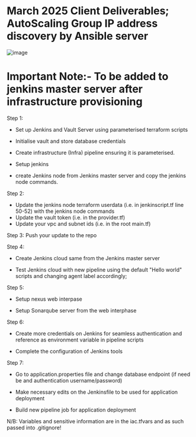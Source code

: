 # March 2025 Client Deliverables; AutoScaling Group IP address discovery by Ansible server

![image](https://github.com/user-attachments/assets/3fd22c52-f6a8-4b6b-80ba-cb75e157d41d)


# Important Note:- To be added to jenkins master server after infrastructure provisioning
<!-- #sudo cat <<EOT>> /etc/docker/daemon.json
{
  "insecure-registries" : ["${var.nexus-ip}:8085"]
}
EOT -->


Step 1: 
- Set up Jenkins and Vault Server using parameterised terraform scripts
  <!-- Install necessary plugins to extend jenkins functionalities
    Docker, ssh agent, Sonarqube scanner, Slack, maven-integration, pipeline stage view, terraform, nexus artifact uploader, owaps depenpency, owaps zap
    Also configure terraform in the Jenkins tools
   -->

- Initialise vault and store database credentials
<!-- vault operator init; vault login; vault secrets enable -path=secret/kv; vault kv put secret/database username=petclinic password=petclinic
-->

- Create infrastructure (Infra) pipeline ensuring it is parameterised.

- Setup jenkins
<!-- Among other steps, check and download SSH keypair from Jenkins web interphase workspace, then add keypair to Jenkins global credentials.
--> 

- create Jenkins node from Jenkins master server and copy the jenkins node commands.
<!-- using private IP of Jenkinsslave in the host
-->


Step 2:

- Update the jenkins node terraform userdata (i.e. in jenkinscript.tf line 50-52) with the jenkins node commands
- Update the vault token (i.e. in the provider.tf)
- Update your vpc and subnet ids (i.e. in the root main.tf)


Step 3:
Push your update to the repo

Step 4: 

- Create Jenkins cloud same from the Jenkins master server
<!--
Pick image built name from user_data of jenkins-docker.tf (line 22)
Pull strategy - "never"
Connect method - "SSH"
SSH key - "use configured credentials
create (new) SSH credentials and select in drop down.
-->

- Test Jenkins cloud with new pipeline using the default "Hello world" scripts and changing agent label accordingly;
<!-- agent {
        label "jenkins-cloud"
}
-->

Step 5:
- Setup nexus web interpase
<!-- 
SSH into nexus server
Click sign in on the web interphase

cat pop-up directory on the web interphase onto nexus cli to copy password; username=admin
change password; 

set up 2 repository (1. Maven - for nexus repo; 2. Docker - for docker repo)

maven2hosted; release -"Mixed"
Deployment policy - "allow redeploy"
Docker hosted; http-> Enter docker second port (8085), Enable VI API
Realms; click and save "Docker Bearer Token"
-->

- Setup Sonarqube server from the web interphase
<!--
Admin & Admin (==> Admin123)
Setup webhook between sonarqube & Jenkins; Administration -> configuration -> webhook -> https://jenkins url/sonarqube-webhook/
Security -> user -> tokens -> generate tokens
create credentials on Jenkins (secret text) with the token
-->

Step 6:
- Create more credentials on Jenkins for seamless authentication and reference as environment variable in pipeline scripts
<!--
secret text; Ansible IP address (N/B: Private IP)
secret text: NVD Key (for OWASP API Key)
secret text: Slack cred;
  -- Add Apps -> Jenkins CI -> Configuration -> Add to slack -> Add channel -> copy token to use on Jenkins credential setup

password; Nexus-cred =>admin/admin123
secret text; nexus-username => admin
secret text; nexus-password => admin123
secret text; nexus-repo => copy nexus-ip:8085 (use the real IP I suppose! not sure though!)
-->

- Complete the configuration of Jenkins tools
<!--
Set up JDK (Do "mvn -version" on Jenkins cli server to get "JAVA_HOME" info)
Maven installations (Copy for "MAVEN-Home" on cli server)

Dependency-check; Click on install automatically and select Github
Sonarqube; check Environment variable, fill Server URL, and authentication token

Slack; workspace name, Credentials, Channel name => test connection
-->

Step 7:
- Go to application.properties file and change database endpoint (if need be and authentication username/password)
<!--
The lastest rds-endpoint can be obtained from the Console output of the infrastructure pipeline job
-->

- Make necessary edits on the Jenkinsfile to be used for application deployment

- Build new pipeline job for application deployment
<!--
You can use any name for your pipeline (Pet-adoption)
use EUteam25 branch of the US team Git repo as the Git SCM for your application pipeline build job!
-->


N/B: Variables and sensitive information are in the iac.tfvars and as such passed into .gitignore!



